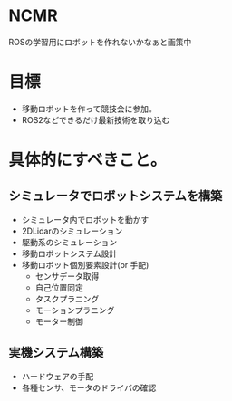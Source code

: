 # NCMR

ROSの学習用にロボットを作れないかなぁと画策中

# 目標  
- 移動ロボットを作って競技会に参加。  
- ROS2などできるだけ最新技術を取り込む  

# 具体的にすべきこと。  
## シミュレータでロボットシステムを構築  
- シミュレータ内でロボットを動かす  
- 2DLidarのシミュレーション  
- 駆動系のシミュレーション  
- 移動ロボットシステム設計  
- 移動ロボット個別要素設計(or 手配)  
  - センサデータ取得  
  - 自己位置同定  
  - タスクプラニング  
  - モーションプラニング  
  - モーター制御  

## 実機システム構築  
- ハードウェアの手配  
- 各種センサ、モータのドライバの確認  
